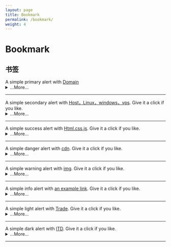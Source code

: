 ```yaml
---
layout: page
title: Bookmark
permalink: /bookmark/
weight: 4
---
```


# **Bookmark**
 <!-- alert警告框 -->
  <h2 id="list-group"> 书签</h2>
   <!-- Domain -->
<div class="alert alert-primary" role="alert">
  A simple primary alert with <a href="#" class="alert-link">Domain</a>
</div>
<details>
    <summary class="text-monospace">...More...</summary>
  <figure class="highlight">
<!-- alert警告框链接 -->
  <h2 id="list-group"> 警告框链接</h2>
<a class="btn btn-outline-primary" href="#" role="button">primary</a>
<a class="btn btn-outline-secondary" href="#" role="button">secondary</a>
<a class="btn btn-outline-success" href="#" role="button">success</a>
<a class="btn btn-outline-danger" href="#" role="button">danger</a>
<a class="btn btn-outline-warning" href="#" role="button">warning</a>
<a class="btn btn-outline-info" href="#" role="button">info</a>
<a class="btn btn-outline-light" href="#" role="button">light</a>
<a class="btn btn-outline-dark" href="#" role="button">dark</a>
  </figure>
</details>
<hr class="my-5">

<!-- Host，Linux，windows，vps -->
<div class="alert alert-secondary" role="alert">
  A simple secondary alert with <a href="#" class="alert-link">Host，Linux，windows，vps</a>. Give it a click if you like.
</div>
<details>
    <summary class="text-monospace">...More...</summary>
  <figure class="highlight">
 <div class="list-group my-3">
  <a class="list-group-item active disabled text-white">Host，Linux，windows，vps</a>
  <a class="list-group-item list-group-item-action" href="https://icp.me/docs">Headers</a>
  <a class="list-group-item list-group-item-action" href="#">Emphasis</a>
</div>
  </figure>
</details>
<hr class="my-5">
<!-- Html.css.js -->
<div class="alert alert-success" role="alert">
  A simple success alert with <a href="#" class="alert-link">Html.css.js</a>. Give it a click if you like.
</div>
<details>
    <summary class="text-monospace">...More...</summary>
  <figure class="highlight">
 <div class="container text-center">
  <div class="row row-cols-2 row-cols-lg-5 g-2 g-lg-3">
    <div class="col">
      <div class="p-3"><a href="https://www.google.com">I’m a link</a></div>
    </div>
    <div class="col">
      <div class="p-3"><a href="https://www.google.com">I’m a link</a></div>
    </div>
    <div class="col">
      <div class="p-3"><a href="https://www.google.com">I’m a link</a></div>
    </div>
  </div>
</div>
  </figure>
</details>
<hr class="my-5">
<!-- cdn -->
<div class="alert alert-danger" role="alert">
  A simple danger alert with <a href="#" class="alert-link">cdn</a>. Give it a click if you like.
</div>
<details>
    <summary class="text-monospace">...More...</summary>
  <figure class="highlight">
<ul class="list-group list-group-flush">
  <li class="list-group-item"><a href="https://www.google.com">I’m a link</a></li>
  <li class="list-group-item"><a href="https://www.google.com">I’m a link</a></li>
  <li class="list-group-item"><a href="https://www.google.com">I’m a link</a></li>
  <li class="list-group-item"><a href="https://www.google.com">I’m a link</a></li>
  <li class="list-group-item"><a href="https://www.google.com">I’m a link</a></li>
</ul>
  </figure>
</details>
<hr class="my-5">
<!-- img -->
<div class="alert alert-warning" role="alert">
  A simple warning alert with <a href="#" class="alert-link">img</a>. Give it a click if you like.
</div>
<details>
    <summary class="text-monospace">...More...</summary>
  <figure class="highlight">
<nav style="--bs-breadcrumb-divider: '';" aria-label="breadcrumb">
  <ol class="breadcrumb">
    <li class="breadcrumb-item"><a href="#">Home</a></li>
    <li class="breadcrumb-item active" aria-current="page">Library</li>
  </ol>
</nav>
  </figure>
</details>
<hr class="my-5">
<!-- Html.css.js -->
<div class="alert alert-info" role="alert">
  A simple info alert with <a href="#" class="alert-link">an example link</a>. Give it a click if you like.
</div>
<details>
    <summary class="text-monospace">...More...</summary>
  <figure class="highlight">
<div class="btn-group" role="group" aria-label="Basic outlined example">
  <button type="button" class="btn btn-outline-primary"><a href="https://www.google.com">I’m a link</a></button>
  <button type="button" class="btn btn-outline-primary"><a href="https://www.google.com">I’m a link</a></button>
  <button type="button" class="btn btn-outline-primary"><a href="https://www.google.com">I’m a link</a></button>
</div>
  </figure>
</details>
<hr class="my-5">

<!-- Trade -->
<div class="alert alert-dark" role="alert">
  A simple light alert with <a href="#" class="alert-link">Trade</a>. Give it a click if you like.
</div>
<details>
    <summary class="text-monospace">...More...</summary>
  <figure class="highlight">
   
<!-- link -->  
    <div class="list-group">
     <!-- <div class="list-group"> -->  
        
    <a class="list-group-item list-group-item-action d-flex align-items-center" href="https://archive.vip">
       <svg class="bd-placeholder-img flex-shrink-0 me-2 rounded" width="32" height="32" class="rounded me-2" loading="lazy" xmlns="http://www.w3.org/2000/svg" role="img" aria-label="Placeholder: 32x32" preserveAspectRatio="xMidYMid slice" focusable="false">
        <rect width="100%" height="100%" fill="#ffb6c1"/><text x="50%" y="50%" fill="#ffb6c1" dy=".3em">32x32</text></svg>
      <span>
        <strong>档案</strong> archive.vip
      </span>
    </a>
  
    <a class="list-group-item list-group-item-action d-flex align-items-center" href="https://suanm.ing">
   
      <span>
        <strong>算命</strong> https://suanm.ing
      </span>
    </a>
  
    <a class="list-group-item list-group-item-action d-flex align-items-center" href="https://wangm.ing">
      <span>
        <strong>网名</strong> https://wangm.ing
      </span>
    </a>

     <a class="list-group-item list-group-item-action d-flex align-items-center" href="https://shengm.ing">
     
      <span>
        <strong>生命</strong> https://shengm.ing
      </span>
    </a>

    <a class="list-group-item list-group-item-action d-flex align-items-center" href="https://jiam.ing">
     
      <span>
        <strong>贾明</strong> https://jiam.ing
      </span>
    </a>

     <a class="list-group-item list-group-item-action d-flex align-items-center" href="https://jiem.ing">
     
      <span>
        <strong>借命</strong> https://jiem.ing
      </span>
    </a>
  
    <a class="list-group-item list-group-item-action d-flex align-items-center" href="https://icp.me">

      <span>
        <strong>iCp.Me</strong> https://icp.me
      </span>
    </a>

   <a class="list-group-item list-group-item-action d-flex align-items-center" href="hbw.me">

      <span>
        <strong>HBw</strong> https://hbw.me
      </span>
    </a>
  
    <a class="list-group-item list-group-item-action d-flex align-items-center" href="https://huw.me">

      <span>
        <strong>HUw</strong> https://huw.me
      </span>
    </a>
  
    <a class="list-group-item list-group-item-action d-flex align-items-center" href="https://gb.ooo">
        <svg class="bd-placeholder-img flex-shrink-0 me-2 rounded" width="32" height="32" class="rounded me-2" loading="lazy" xmlns="http://www.w3.org/2000/svg" role="img" arialabel="Placeholder: 32x32" preserveAspectRatio="xMidYMid slice" focusable="false">
        <rect width="100%" height="100%" fill="#ffb6c1"/><text x="50%" y="50%" fill="#ffb6c1" dy=".3em">32x32</text></svg>
      <span>
        <strong>GB </strong> https://gb.ooo
      </span>
    </a>

     <a class="list-group-item list-group-item-action d-flex align-items-center" href="https://kb.world">
       <svg class="bd-placeholder-img flex-shrink-0 me-2 rounded" width="32" height="32" class="rounded me-2" loading="lazy" xmlns="http://www.w3.org/2000/svg" role="img" 
       aria-label="Placeholder: 32x32" preserveAspectRatio="xMidYMid slice" focusable="false">
        <rect width="100%" height="100%" fill="#20b2aa"/><text x="50%" y="50%" fill="#20b2aa" dy=".3em">32x32</text></svg>
      <span>
        <strong>KB</strong> https://kb.world
      </span>
    </a>

    <a class="list-group-item list-group-item-action d-flex align-items-center" href="https://ltd.md">
       <svg class="bd-placeholder-img flex-shrink-0 me-2 rounded" width="32" height="32" class="rounded me-2" loading="lazy" xmlns="http://www.w3.org/2000/svg" role="img" aria-label="Placeholder: 32x32" preserveAspectRatio="xMidYMid slice" focusable="false">
        <rect width="100%" height="100%" fill="#b0c4de"/><text x="50%" y="50%" fill="#b0c4de" dy=".3em">32x32</text></svg>
      <span>
        <strong>LTD</strong> https://ltd.md
      </span>
    </a>

     <a class="list-group-item list-group-item-action d-flex align-items-center" href="https://hello.ga">
         <svg class="bd-placeholder-img flex-shrink-0 me-2 rounded" width="32" height="32" class="rounded me-2" loading="lazy" xmlns="http://www.w3.org/2000/svg" role="img" aria-label="Placeholder: 32x32" preserveAspectRatio="xMidYMid slice" focusable="false">
        <rect width="100%" height="100%" fill="#faebd7"/><text x="50%" y="50%" fill="#faebd7" dy=".3em">32x32</text></svg>
      <span>
        <strong>Hello</strong> https://hello.ga
      </span>
    </a>
  
    <a class="list-group-item list-group-item-action d-flex align-items-center" href="https://pang.ge">
      <span>
        <strong>胖哥</strong> https://pang.ge
      </span>
    </a>

    <a class="list-group-item list-group-item-action d-flex align-items-center" href="https://126.world">
       <svg class="bd-placeholder-img flex-shrink-0 me-2 rounded" width="32" height="32" class="rounded me-2" loading="lazy" xmlns="http://www.w3.org/2000/svg" role="img" aria-label="Placeholder: 32x32" preserveAspectRatio="xMidYMid slice" focusable="false">
        <rect width="100%" height="100%" fill="#faebd7"/><text x="50%" y="50%" fill="#faebd7" dy=".3em">32x32</text></svg>
      <span>
        <strong>126</strong> https://126.world
      </span>
    </a>
  
    <a class="list-group-item list-group-item-action d-flex align-items-center" href="https://178.world">
   <svg class="bd-placeholder-img flex-shrink-0 me-2 rounded" width="32" height="32" class="rounded me-2" loading="lazy" xmlns="http://www.w3.org/2000/svg" role="img" aria-label="Placeholder: 32x32" preserveAspectRatio="xMidYMid slice" focusable="false">
        <rect width="100%" height="100%" fill="#00ffff"/><text x="50%" y="50%" fill="#00ffff" dy=".3em">32x32</text></svg>
      <span>
        <strong>178</strong> https://178.world
      </span>
    </a>

     <a class="list-group-item list-group-item-action d-flex align-items-center" href="https://188.world">
      <svg class="bd-placeholder-img flex-shrink-0 me-2 rounded" width="32" height="32" class="rounded me-2" loading="lazy" xmlns="http://www.w3.org/2000/svg" role="img" aria-label="Placeholder: 32x32" preserveAspectRatio="xMidYMid slice" focusable="false">
        <rect width="100%" height="100%" fill="#007bff"/><text x="50%" y="50%" fill="#007bff" dy=".3em">32x32</text></svg>
      <span>
        <strong>188</strong> https://188.world
      </span>
    </a>

    <a class="list-group-item list-group-item-action d-flex align-items-center" href="https://198.world">
      <svg class="bd-placeholder-img flex-shrink-0 me-2 rounded" width="32" height="32" class="rounded me-2" loading="lazy" xmlns="http://www.w3.org/2000/svg" role="img" aria-label="Placeholder: 32x32" preserveAspectRatio="xMidYMid slice" focusable="false">
        <rect width="100%" height="100%" fill="#7fffd4"/><text x="50%" y="50%" fill="#7fffd4" dy=".3em">32x32</text></svg>
      <span>
        <strong>198</strong> https://198.world
      </span>
    </a>

     <a class="list-group-item list-group-item-action d-flex align-items-center" href="https://258.world">
     <svg class="bd-placeholder-img flex-shrink-0 me-2 rounded" width="32" height="32" class="rounded me-2" loading="lazy" xmlns="http://www.w3.org/2000/svg" role="img" aria-label="Placeholder: 32x32" preserveAspectRatio="xMidYMid slice" focusable="false">
        <rect width="100%" height="100%" fill="#f5f5dc"/><text x="50%" y="50%" fill="#f5f5dc" dy=".3em">32x32</text></svg>
      <span>
        <strong>258</strong> https://258.world
      </span>
    </a>
  
    <a class="list-group-item list-group-item-action d-flex align-items-center" href="https://345.world">
       <svg class="bd-placeholder-img flex-shrink-0 me-2 rounded" width="32" height="32" class="rounded me-2" loading="lazy" xmlns="http://www.w3.org/2000/svg" role="img" aria-label="Placeholder: 32x32" preserveAspectRatio="xMidYMid slice" focusable="false">
        <rect width="100%" height="100%" fill="#f0f8ff"/><text x="50%" y="50%" fill="#f0f8ff" dy=".3em">32x32</text></svg>
      <span>
        <strong>345</strong> https://345.world
      </span>
    </a>

<a class="list-group-item list-group-item-action d-flex align-items-center" href="https://456.world">
     <svg class="bd-placeholder-img flex-shrink-0 me-2 rounded" width="32" height="32" class="rounded me-2" loading="lazy" xmlns="http://www.w3.org/2000/svg" role="img" aria-label="Placeholder: 32x32" preserveAspectRatio="xMidYMid slice" focusable="false">
        <rect width="100%" height="100%" fill="#ffe4c4"/><text x="50%" y="50%" fill="#ffe4c4" dy=".3em">32x32</text></svg>
      <span>
        <strong>456</strong> https://456.world
      </span>
    </a>
  
    <a class="list-group-item list-group-item-action d-flex align-items-center" href="https://567.world">
       <svg class="bd-placeholder-img flex-shrink-0 me-2 rounded" width="32" height="32" class="rounded me-2" loading="lazy" xmlns="http://www.w3.org/2000/svg" role="img" aria-label="Placeholder: 32x32" preserveAspectRatio="xMidYMid slice" focusable="false">
        <rect width="100%" height="100%" fill="#8a2be2"/><text x="50%" y="50%" fill="#8a2be2" dy=".3em">32x32</text></svg>
      <span>
        <strong>567</strong> https://567.world
      </span>
    </a>
  
    <a class="list-group-item list-group-item-action d-flex align-items-center" href="https://678.world">
       <svg class="bd-placeholder-img flex-shrink-0 me-2 rounded" width="32" height="32" class="rounded me-2" loading="lazy" xmlns="http://www.w3.org/2000/svg" role="img" aria-label="Placeholder: 32x32" preserveAspectRatio="xMidYMid slice" focusable="false">
        <rect width="100%" height="100%" fill="#000000"/><text x="50%" y="50%" fill="#000000" dy=".3em">32x32</text></svg>
      <span>
        <strong>678</strong> https://678.world
      </span>
    </a>

    <a class="list-group-item list-group-item-action d-flex align-items-center" href="https://789.world">
       <svg class="bd-placeholder-img flex-shrink-0 me-2 rounded" width="32" height="32" class="rounded me-2" loading="lazy" xmlns="http://www.w3.org/2000/svg" role="img" aria-label="Placeholder: 32x32" preserveAspectRatio="xMidYMid slice" focusable="false">
        <rect width="100%" height="100%" fill="#00bfff"/><text x="50%" y="50%" fill="#00bfff" dy=".3em">32x32</text></svg>
      <span>
        <strong>789</strong> https://789.world
      </span>
    </a>
        
     <a class="list-group-item list-group-item-action d-flex align-items-center" href="https://6789.world">
       <svg class="bd-placeholder-img flex-shrink-0 me-2 rounded" width="32" height="32" class="rounded me-2" loading="lazy" xmlns="http://www.w3.org/2000/svg" role="img" aria-label="Placeholder: 32x32" preserveAspectRatio="xMidYMid slice" focusable="false">
        <rect width="100%" height="100%" fill="#a52a2a"/><text x="50%" y="50%" fill="#a52a2a" dy=".3em">32x32</text></svg>
      <span>
        <strong>6789</strong> https://6789.world
      </span>
    </a>

       <a class="list-group-item list-group-item-action d-flex align-items-center" href="https://css.world">
       <svg class="bd-placeholder-img flex-shrink-0 me-2 rounded" width="32" height="32" class="rounded me-2" loading="lazy" xmlns="http://www.w3.org/2000/svg" role="img" aria-label="Placeholder: 32x32" preserveAspectRatio="xMidYMid slice" focusable="false">
        <rect width="100%" height="100%" fill="#deb887"/><text x="50%" y="50%" fill="#deb887" dy=".3em">32x32</text></svg>
      <span>
        <strong>css.world</strong> https://css.world
      </span>
    </a>
        
    <a class="list-group-item list-group-item-action d-flex align-items-center" href="https://stranger.world">
      <span>
        <strong>stranger.world</strong> https://stranger.world
      </span>
    </a>

   <a class="list-group-item list-group-item-action d-flex align-items-center" href="workgroup.world">
      <span>
        <strong>workgroup.world</strong> https://workgroup.world
      </span>
    </a>
        
       <a class="list-group-item list-group-item-action d-flex align-items-center" href="https://kb.world">
        <svg class="bd-placeholder-img flex-shrink-0 me-2 rounded" width="32" height="32" class="rounded me-2" loading="lazy" xmlns="http://www.w3.org/2000/svg" role="img" aria-label="Placeholder: 32x32" preserveAspectRatio="xMidYMid slice" focusable="false">
        <rect width="100%" height="100%" fill="#5f9ea0"/><text x="50%" y="50%" fill="#5f9ea0" dy=".3em">32x32</text></svg>
      <span>
        <strong>KB</strong> https://kb.world
      </span>
    </a>

    <a class="list-group-item list-group-item-action d-flex align-items-center" href="https://ltd.md">
       <svg class="bd-placeholder-img flex-shrink-0 me-2 rounded" width="32" height="32" class="rounded me-2" loading="lazy" xmlns="http://www.w3.org/2000/svg" role="img" aria-label="Placeholder: 32x32" preserveAspectRatio="xMidYMid slice" focusable="false">
        <rect width="100%" height="100%" fill="#6495ed"/><text x="50%" y="50%" fill="#6495ed" dy=".3em">32x32</text></svg>
      
      <span>
        <strong>LTD</strong> https://ltd.md
      </span>
    </a>

     <a class="list-group-item list-group-item-action d-flex align-items-center" href="https://hello.ga">
      <span>
        <strong>Hello</strong> https://hello.ga
      </span>
    </a>
  
  </div>
    <!-- link -->  
    
  </figure>
</details>

<hr class="my-5">

<!-- lTD -->
<div class="alert alert-light" role="alert">
  A simple dark alert with <a href="#" class="alert-link">lTD</a>. Give it a click if you like.
</div>
<details>
    <summary class="text-monospace">...More...</summary>
  <figure class="highlight">

   <div class="list-group">
  <a href="#" class="list-group-item list-group-item-action">A simple default list group item</a>
  <a href="#" class="list-group-item list-group-item-action list-group-item-primary">A simple primary list group item</a>
  <a href="#" class="list-group-item list-group-item-action list-group-item-secondary">A simple secondary list group item</a>
  <a href="#" class="list-group-item list-group-item-action list-group-item-success">A simple success list group item</a>
  <a href="#" class="list-group-item list-group-item-action list-group-item-danger">A simple danger list group item</a>
  <a href="#" class="list-group-item list-group-item-action list-group-item-warning">A simple warning list group item</a>
  <a href="#" class="list-group-item list-group-item-action list-group-item-info">A simple info list group item</a>
  <a href="#" class="list-group-item list-group-item-action list-group-item-light">A simple light list group item</a>
  <a href="#" class="list-group-item list-group-item-action list-group-item-dark">A simple dark list group item</a>


</div>

  </figure>
</details>
<hr class="my-5">
